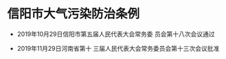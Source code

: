 # 信阳市大气污染防治条例

- 2019年10月29日信阳市第五届人民代表大会常务委
员会第十八次会议通过

- 2019年11月29日河南省第十
三届人民代表大会常务委员会第十三次会议批准

<!-- INFO END -->